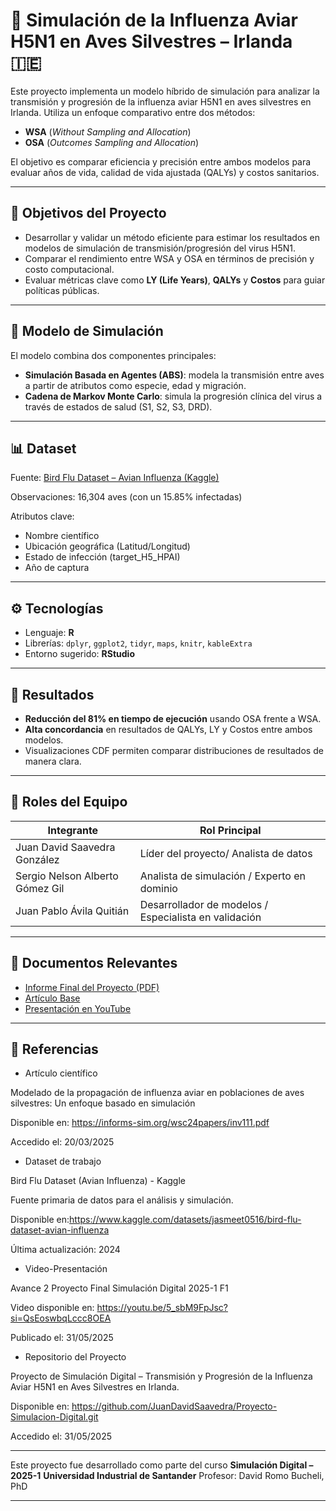 # 🦠 Simulación de la Influenza Aviar H5N1 en Aves Silvestres – Irlanda 🇮🇪

Este proyecto implementa un modelo híbrido de simulación para analizar la transmisión y progresión de la influenza aviar H5N1 en aves silvestres en Irlanda. Utiliza un enfoque comparativo entre dos métodos:  
- **WSA** (*Without Sampling and Allocation*)  
- **OSA** (*Outcomes Sampling and Allocation*)

El objetivo es comparar eficiencia y precisión entre ambos modelos para evaluar años de vida, calidad de vida ajustada (QALYs) y costos sanitarios.

---

## 🎯 Objetivos del Proyecto

* Desarrollar y validar un método eficiente para estimar los resultados en modelos de simulación de transmisión/progresión del virus H5N1.
* Comparar el rendimiento entre WSA y OSA en términos de precisión y costo computacional.
* Evaluar métricas clave como **LY (Life Years)**, **QALYs** y **Costos** para guiar políticas públicas.

---

## 🧠 Modelo de Simulación

El modelo combina dos componentes principales:

* **Simulación Basada en Agentes (ABS)**: modela la transmisión entre aves a partir de atributos como especie, edad y migración.
* **Cadena de Markov Monte Carlo**: simula la progresión clínica del virus a través de estados de salud (S1, S2, S3, DRD).

---

## 📊 Dataset

Fuente: [Bird Flu Dataset – Avian Influenza (Kaggle)](https://www.kaggle.com/datasets/jasmeet0516/bird-flu-dataset-avian-influenza)

Observaciones: 16,304 aves (con un 15.85% infectadas)

Atributos clave:

* Nombre científico
* Ubicación geográfica (Latitud/Longitud)
* Estado de infección (target\_H5\_HPAI)
* Año de captura

---

## ⚙️ Tecnologías

* Lenguaje: **R**
* Librerías: `dplyr`, `ggplot2`, `tidyr`, `maps`, `knitr`, `kableExtra`
* Entorno sugerido: **RStudio**

---

## 🧪 Resultados

* **Reducción del 81% en tiempo de ejecución** usando OSA frente a WSA.
* **Alta concordancia** en resultados de QALYs, LY y Costos entre ambos modelos.
* Visualizaciones CDF permiten comparar distribuciones de resultados de manera clara.

---

## 👥 Roles del Equipo

| Integrante                      | Rol Principal                                   |
| ------------------------------- | ----------------------------------------------- |
| Juan David Saavedra González    | Líder del proyecto/ Analista de datos    |
| Sergio Nelson Alberto Gómez Gil | Analista de simulación / Experto en dominio     |
| Juan Pablo Ávila Quitián        | Desarrollador de modelos  / Especialista en validación |

---

## 📄 Documentos Relevantes

* [Informe Final del Proyecto (PDF)](./informe_final.pdf)
* [Artículo Base](https://informs-sim.org/wsc24papers/inv111.pdf)
* [Presentación en YouTube](https://youtu.be/5_sbM9FpJsc?si=QsEoswbqLccc8OEA)

---

## 💬 Referencias

* Artículo científico

Modelado de la propagación de influenza aviar en poblaciones de aves silvestres: Un enfoque basado en simulación

Disponible en: https://informs-sim.org/wsc24papers/inv111.pdf

Accedido el: 20/03/2025


* Dataset de trabajo

Bird Flu Dataset (Avian Influenza) - Kaggle

Fuente primaria de datos para el análisis y simulación.

Disponible en:https://www.kaggle.com/datasets/jasmeet0516/bird-flu-dataset-avian-influenza

Última actualización: 2024

* Video-Presentación
  
Avance 2 Proyecto Final Simulación Digital 2025-1 F1

Video disponible en: https://youtu.be/5_sbM9FpJsc?si=QsEoswbqLccc8OEA

Publicado el: 31/05/2025

* Repositorio del Proyecto
  
Proyecto de Simulación Digital – Transmisión y Progresión de la Influenza Aviar H5N1 en Aves Silvestres en Irlanda.

Disponible en: https://github.com/JuanDavidSaavedra/Proyecto-Simulacion-Digital.git

Accedido el: 31/05/2025

---

Este proyecto fue desarrollado como parte del curso **Simulación Digital – 2025-1**
**Universidad Industrial de Santander**
Profesor: David Romo Bucheli, PhD

---


